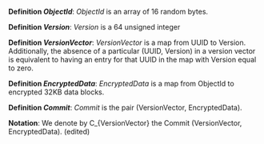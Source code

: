 
**Definition _ObjectId_**: _ObjectId_ is an array of 16 random bytes.

**Definition _Version_**: _Version_ is a 64 unsigned integer

**Definition _VersionVector_**: _VersionVector_ is a map from UUID to Version.
Additionally, the absence of a particular (UUID, Version) in a version vector
is equivalent to having an entry for that UUID in the map with Version equal to
zero.

**Definition _EncryptedData_**: _EncryptedData_ is a map from ObjectId to encrypted
32KB data blocks.

**Definition _Commit_**: _Commit_ is the pair (VersionVector, EncryptedData).

**Notation**: We denote by C_{VersionVector} the Commit (VersionVector, EncryptedData).
(edited)
